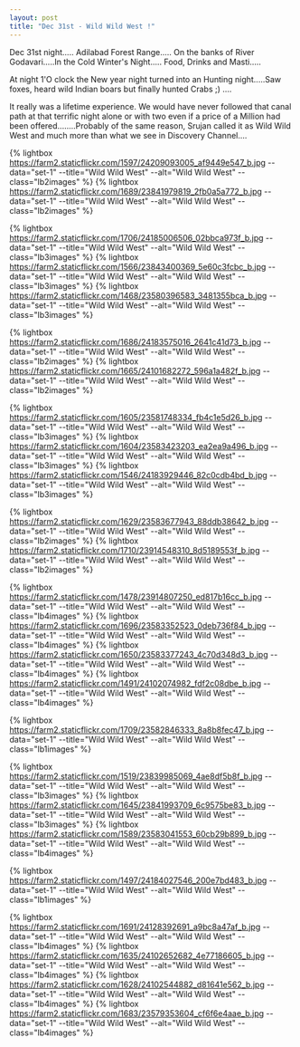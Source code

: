 ```yaml
---
layout: post
title: "Dec 31st - Wild Wild West !"
---
```


<p>Dec 31st night.....
Adilabad Forest Range..... 
On the banks of River Godavari.....In the Cold Winter's Night.....
Food, Drinks and Masti.....
<p>At night 1'O clock the New year night turned into an Hunting night.....Saw foxes, heard wild Indian boars but finally hunted Crabs ;) ....
<p>It really was a lifetime experience. We would have never followed that canal path at that terrific night alone or with two even if a price of a Million had been offered........Probably of the same reason, Srujan called it as Wild Wild West and much more than what we see in Discovery Channel....
</p>

<p>

{% lightbox https://farm2.staticflickr.com/1597/24209093005_af9449e547_b.jpg --data="set-1" --title="Wild Wild West" --alt="Wild Wild West" --class="lb2images" %}
{% lightbox https://farm2.staticflickr.com/1689/23841979819_2fb0a5a772_b.jpg --data="set-1" --title="Wild Wild West" --alt="Wild Wild West" --class="lb2images" %}

</p>

<p>

{% lightbox https://farm2.staticflickr.com/1706/24185006506_02bbca973f_b.jpg --data="set-1" --title="Wild Wild West" --alt="Wild Wild West" --class="lb3images" %}
{% lightbox https://farm2.staticflickr.com/1566/23843400369_5e60c3fcbc_b.jpg --data="set-1" --title="Wild Wild West" --alt="Wild Wild West" --class="lb3images" %}
{% lightbox https://farm2.staticflickr.com/1468/23580396583_3481355bca_b.jpg --data="set-1" --title="Wild Wild West" --alt="Wild Wild West" --class="lb3images" %}

</p>

<!--more-->

<p>

{% lightbox https://farm2.staticflickr.com/1686/24183575016_2641c41d73_b.jpg --data="set-1" --title="Wild Wild West" --alt="Wild Wild West" --class="lb2images" %}
{% lightbox https://farm2.staticflickr.com/1665/24101682272_596a1a482f_b.jpg --data="set-1" --title="Wild Wild West" --alt="Wild Wild West" --class="lb2images" %}

</p>

<p>

{% lightbox https://farm2.staticflickr.com/1605/23581748334_fb4c1e5d26_b.jpg --data="set-1" --title="Wild Wild West" --alt="Wild Wild West" --class="lb3images" %}
{% lightbox https://farm2.staticflickr.com/1604/23583423203_ea2ea9a496_b.jpg --data="set-1" --title="Wild Wild West" --alt="Wild Wild West" --class="lb3images" %}
{% lightbox https://farm2.staticflickr.com/1546/24183929446_82c0cdb4bd_b.jpg --data="set-1" --title="Wild Wild West" --alt="Wild Wild West" --class="lb3images" %}

</p>

<p>

{% lightbox https://farm2.staticflickr.com/1629/23583677943_88ddb38642_b.jpg --data="set-1" --title="Wild Wild West" --alt="Wild Wild West" --class="lb2images" %}
{% lightbox https://farm2.staticflickr.com/1710/23914548310_8d5189553f_b.jpg --data="set-1" --title="Wild Wild West" --alt="Wild Wild West" --class="lb2images" %}

</p>

<p>

{% lightbox https://farm2.staticflickr.com/1478/23914807250_ed817b16cc_b.jpg --data="set-1" --title="Wild Wild West" --alt="Wild Wild West" --class="lb4images" %}
{% lightbox https://farm2.staticflickr.com/1696/23583352523_0deb736f84_b.jpg --data="set-1" --title="Wild Wild West" --alt="Wild Wild West" --class="lb4images" %}
{% lightbox https://farm2.staticflickr.com/1650/23583377243_4c70d348d3_b.jpg --data="set-1" --title="Wild Wild West" --alt="Wild Wild West" --class="lb4images" %}
{% lightbox https://farm2.staticflickr.com/1491/24102074982_fdf2c08dbe_b.jpg --data="set-1" --title="Wild Wild West" --alt="Wild Wild West" --class="lb4images" %}

</p>

<p>

{% lightbox https://farm2.staticflickr.com/1709/23582846333_8a8b8fec47_b.jpg --data="set-1" --title="Wild Wild West" --alt="Wild Wild West" --class="lb1images" %}

</p>

<p>

{% lightbox https://farm2.staticflickr.com/1519/23839985069_4ae8df5b8f_b.jpg --data="set-1" --title="Wild Wild West" --alt="Wild Wild West" --class="lb3images" %}
{% lightbox https://farm2.staticflickr.com/1645/23841993709_6c9575be83_b.jpg --data="set-1" --title="Wild Wild West" --alt="Wild Wild West" --class="lb3images" %}
{% lightbox https://farm2.staticflickr.com/1589/23583041553_60cb29b899_b.jpg --data="set-1" --title="Wild Wild West" --alt="Wild Wild West" --class="lb4images" %}

</p>

<p>

{% lightbox https://farm2.staticflickr.com/1497/24184027546_200e7bd483_b.jpg --data="set-1" --title="Wild Wild West" --alt="Wild Wild West" --class="lb1images" %}

</p>

<p>

{% lightbox https://farm2.staticflickr.com/1691/24128392691_a9bc8a47af_b.jpg --data="set-1" --title="Wild Wild West" --alt="Wild Wild West" --class="lb4images" %}
{% lightbox https://farm2.staticflickr.com/1635/24102652682_4e77186605_b.jpg --data="set-1" --title="Wild Wild West" --alt="Wild Wild West" --class="lb4images" %}
{% lightbox https://farm2.staticflickr.com/1628/24102544882_d81641e562_b.jpg --data="set-1" --title="Wild Wild West" --alt="Wild Wild West" --class="lb4images" %}
{% lightbox https://farm2.staticflickr.com/1683/23579353604_cf6f6e4aae_b.jpg --data="set-1" --title="Wild Wild West" --alt="Wild Wild West" --class="lb4images" %}

</p>

